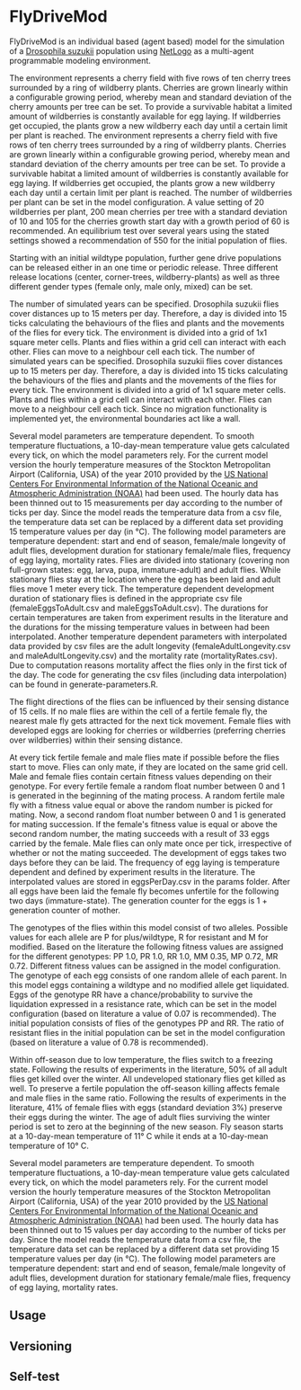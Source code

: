 # FlyDriveMod

FlyDriveMod is an individual based (agent based) model for the simulation of a [Drosophila suzukii](https://en.wikipedia.org/wiki/Drosophila_suzukii) population using [NetLogo](https://ccl.northwestern.edu/netlogo/) as a multi-agent programmable modeling environment. 

The environment represents a cherry field with five rows of ten cherry trees surrounded by a ring of wildberry plants. Cherries are grown linearly within a configurable growing period, whereby mean and standard deviation of the cherry amounts per tree can be set. To provide a survivable habitat a limited amount of wildberries is constantly available for egg laying. If wildberries get occupied, the plants grow a new wildberry each day until a certain limit per plant is reached.
The environment represents a cherry field with five rows of ten cherry trees surrounded by a ring of wildberry plants. Cherries are grown linearly within a configurable growing period, whereby mean and standard deviation of the cherry amounts per tree can be set. To provide a survivable habitat a limited amount of wildberries is constantly available for egg laying. If wildberries get occupied, the plants grow a new wildberry each day until a certain limit per plant is reached. The number of wildberries per plant can be set in the model configuration. A value setting of 20 wildberries per plant, 200 mean cherries per tree with a standard deviation of 10 and 105 for the cherries growth start day with a growth period of 60 is recommended. An equilibrium test over several years using the stated settings showed a recommendation of 550 for the initial population of flies.

Starting with an initial wildtype population, further gene drive populations can be released either in an one time or periodic release. Three different release locations (center, corner-trees, wildberry-plants) as well as three different gender types (female only, male only, mixed) can be set.

The number of simulated years can be specified. Drosophila suzukii flies cover distances up to 15 meters per day. Therefore, a day is divided into 15 ticks calculating the behaviours of the flies and plants and the movements of the flies for every tick. The environment is divided into a grid of 1x1 square meter cells. Plants and flies within a grid cell can interact with each other. Flies can move to a neighbour cell each tick.
The number of simulated years can be specified. Drosophila suzukii flies cover distances up to 15 meters per day. Therefore, a day is divided into 15 ticks calculating the behaviours of the flies and plants and the movements of the flies for every tick. The environment is divided into a grid of 1x1 square meter cells. Plants and flies within a grid cell can interact with each other. Flies can move to a neighbour cell each tick. Since no migration functionality is implemented yet, the environmental boundaries act like a wall.

Several model parameters are temperature dependent. To smooth temperature fluctuations, a 10-day-mean temperature value gets calculated every tick, on which the model parameters rely. For the current model version the hourly temperature measures of the Stockton Metropolitan Airport (California, USA) of the year 2010 provided by the [US National Centers For Environmental Information of the National Oceanic and Atmospheric Administration (NOAA)](https://www.ncdc.noaa.gov/cdo-web/) had been used. The hourly data has been thinned out to 15 measurements per day according to the number of ticks per day. Since the model reads the temperature data from a csv file, the temperature data set can be replaced by a different data set providing 15 temperature values per day (in °C). The following model parameters are temperature dependent: start and end of season, female/male longevity of adult flies, development duration for stationary female/male flies, frequency of egg laying, mortality rates.
Flies are divided into stationary (covering non full-grown states: egg, larva, pupa, immature-adult) and adult flies. While stationary flies stay at the location where the egg has been laid and adult flies move 1 meter every tick. The temperature dependent development duration of stationary flies is defined in the appropriate csv file (femaleEggsToAdult.csv and maleEggsToAdult.csv). The durations for certain temperatures are taken from experiment results in the literature and the durations for the missing temperature values in between had been interpolated. Another temperature dependent parameters with interpolated data provided by csv files are the adult longevity (femaleAdultLongevity.csv and maleAdultLongevity.csv) and the mortality rate (mortalityRates.csv). Due to computation reasons mortality affect the flies only in the first tick of the day. The code for generating the csv files (including data interpolation) can be found in generate-parameters.R.

The flight directions of the flies can be influenced by their sensing distance of 15 cells. If no male flies are within the cell of a fertile female fly, the nearest male fly gets attracted for the next tick movement. Female flies with developed eggs are looking for cherries or wildberries (preferring cherries over wildberries) within their sensing distance.

At every tick fertile female and male flies mate if possible before the flies start to move. Flies can only mate, if they are located on the same grid cell. Male and female flies contain certain fitness values depending on their genotype. For every fertile female a random float number between 0 and 1 is generated in the beginning of the mating process. A random fertile male fly with a fitness value equal or above the random number is picked for mating. Now, a second random float number between 0 and 1 is generated for mating succession. If the female's fitness value is equal or above the second random number, the mating succeeds with a result of 33 eggs carried by the female. Male flies can only mate once per tick, irrespective of whether or not the mating succeeded. The development of eggs takes two days before they can be laid. The frequency of egg laying is temperature dependent and defined by experiment results in the literature. The interpolated values are stored in eggsPerDay.csv in the params folder. After all eggs have been laid the female fly becomes unfertile for the following two days (immature-state). The generation counter for the eggs is 1 + generation counter of mother.

The genotypes of the flies within this model consist of two alleles. Possible values for each allele are P for plus/wildtype, R for resistant and M for modified. Based on the literature the following fitness values are assigned for the different genotypes: PP 1.0, PR 1.0, RR 1.0, MM 0.35, MP 0.72, MR 0.72. Different fitness values can be assigned in the model configuration. The genotype of each egg consists of one random allele of each parent. In this model eggs containing a wildtype and no modified allele get liquidated. Eggs of the genotype RR have a chance/probability to survive the liquidation expressed in a resistance rate, which can be set in the model configuration (based on literature a value of 0.07 is recommended). The initial population consists of flies of the genotypes PP and RR. The ratio of resistant flies in the initial population can be set in the model configuration (based on literature a value of 0.78 is recommended).

Within off-season due to low temperature, the flies switch to a freezing state. Following the results of experiments in the literature, 50% of all adult flies get killed over the winter. All undeveloped stationary flies get killed as well. To preserve a fertile population the off-season killing affects female and male flies in the same ratio. Following the results of experiments in the literature, 41% of female flies with eggs (standard deviation 3%) preserve their eggs during the winter. The age of adult flies surviving the winter period is set to zero at the beginning of the new season. Fly season starts at a 10-day-mean temperature of 11° C while it ends at a 10-day-mean temperature of 10° C.

Several model parameters are temperature dependent. To smooth temperature fluctuations, a 10-day-mean temperature value gets calculated every tick, on which the model parameters rely. For the current model version the hourly temperature measures of the Stockton Metropolitan Airport (California, USA) of the year 2010 provided by the [US National Centers For Environmental Information of the National Oceanic and Atmospheric Administration (NOAA)](https://www.ncdc.noaa.gov/cdo-web/) had been used. The hourly data has been thinned out to 15 values per day according to the number of ticks per day. Since the model reads the temperature data from a csv file, the temperature data set can be replaced by a different data set providing 15 temperature values per day (in °C). The following model parameters are temperature dependent: start and end of season, female/male longevity of adult flies, development duration for stationary female/male flies, frequency of egg laying, mortality rates.
## Usage

## Versioning

## Self-test


